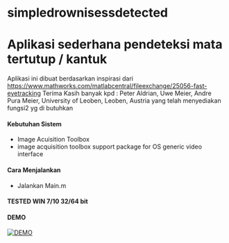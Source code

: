 # simpledrownisessdetected
# Aplikasi sederhana pendeteksi mata tertutup / kantuk
Aplikasi ini dibuat berdasarkan inspirasi dari https://www.mathworks.com/matlabcentral/fileexchange/25056-fast-eyetracking
Terima Kasih banyak kpd : Peter Aldrian, Uwe Meier, Andre Pura
Meier, University of Leoben, Leoben, Austria yang telah menyediakan fungsi2 yg di butuhkan
#### Kebutuhan Sistem
- Image Acuisition Toolbox
- image acquisition toolbox support package for OS generic video interface

#### Cara Menjalankan
- Jalankan Main.m

#### TESTED WIN 7/10 32/64 bit
#### DEMO
[![DEMO](https://img.youtube.com/vi/TKeu2llrP3c/0.jpg)](https://www.youtube.com/watch?v=TKeu2llrP3c)
